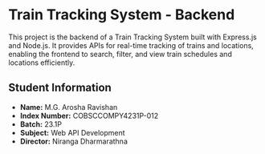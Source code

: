 # Train Tracking System - Backend

This project is the backend of a Train Tracking System built with Express.js and Node.js. It provides APIs for real-time tracking of trains and locations, enabling the frontend to search, filter, and view train schedules and locations efficiently.

## Student Information

- **Name:** M.G. Arosha Ravishan
- **Index Number:** COBSCCOMPY4231P-012
- **Batch:** 23.1P
- **Subject:** Web API Development
- **Director:** Niranga Dharmarathna

